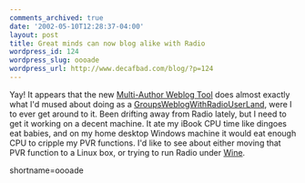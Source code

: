 ```yaml
---
comments_archived: true
date: '2002-05-10T12:28:37-04:00'
layout: post
title: Great minds can now blog alike with Radio
wordpress_id: 124
wordpress_slug: oooade
wordpress_url: http://www.decafbad.com/blog/?p=124
---
```

<p>Yay!  It appears that the new <a href="http://radio.userland.com/multiAuthorWeblogTool">Multi-Author Weblog Tool</a> does almost exactly what I'd mused about doing as a <a href="http://www.decafbad.com/twiki/bin/view/Main/GroupWeblogWithRadioUserLand">GroupsWeblogWithRadioUserLand</a>, were I to ever get around to it.  Been drifting away from Radio lately, but I need to get it working on a decent machine.  It ate my iBook CPU time like dingoes eat babies, and on my home desktop Windows machine it would eat enough CPU to cripple my PVR functions.  I'd like to see about either moving that PVR function to a  Linux box, or trying to run Radio under <a href="http://www.winehq.com">Wine</a>.</p>
<!--more-->
shortname=oooade
